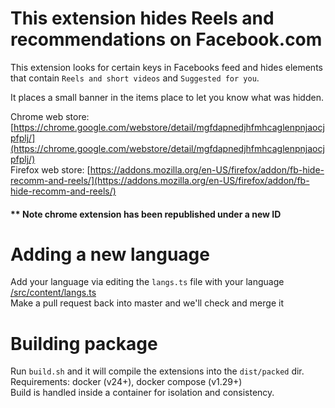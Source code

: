 # This extension hides Reels and recommendations on Facebook.com

This extension looks for certain keys in Facebooks feed and hides elements that contain `Reels and short videos` and `Suggested for you`.

It places a small banner in the items place to let you know what was hidden.

Chrome web store: [https://chrome.google.com/webstore/detail/mgfdapnedjhfmhcaglenpnjaocjpfplj/](https://chrome.google.com/webstore/detail/mgfdapnedjhfmhcaglenpnjaocjpfplj/)  
Firefox web store: [https://addons.mozilla.org/en-US/firefox/addon/fb-hide-recomm-and-reels/](https://addons.mozilla.org/en-US/firefox/addon/fb-hide-recomm-and-reels/)
  
#### ** Note chrome extension has been republished under a new ID  
  
# Adding a new language  

Add your language via editing the `langs.ts` file with your language [/src/content/langs.ts](https://github.com/mrinc/Facebook-Hide-Recommendations-and-Reels/edit/master/src/lib/langs.ts)  
Make a pull request back into master and we'll check and merge it  

# Building package

Run `build.sh` and it will compile the extensions into the `dist/packed` dir.  
Requirements: docker (v24+), docker compose (v1.29+)  
Build is handled inside a container for isolation and consistency.